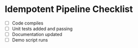 # Idempotent Pipeline Checklist

- [ ] Code compiles
- [ ] Unit tests added and passing
- [ ] Documentation updated
- [ ] Demo script runs
